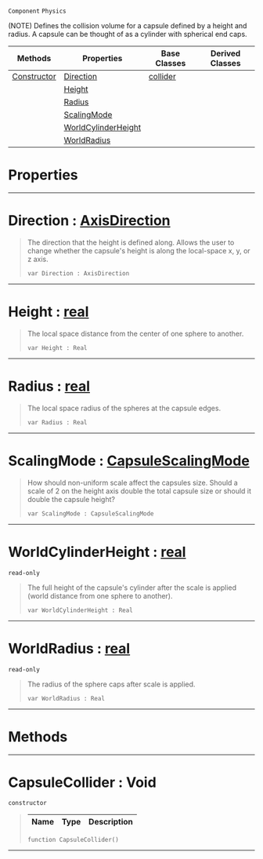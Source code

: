  `Component` `Physics`



(NOTE) Defines the collision volume for a capsule defined by a height and radius. A capsule can be thought of as a cylinder with spherical end caps.

|Methods|Properties|Base Classes|Derived Classes|
|---|---|---|---|
|[ Constructor](https://github.com/ArendDanielek/ZeroDocsTest/blob/master/code_reference/class_reference/capsulecollider.markdown#capsulecollider-void)|[ Direction](https://github.com/ArendDanielek/ZeroDocsTest/blob/master/code_reference/class_reference/capsulecollider.markdown#direction-zero-engine-do)|[collider](https://github.com/ArendDanielek/ZeroDocsTest/blob/master/code_reference/class_reference/collider.markdown)| |
| |[ Height](https://github.com/ArendDanielek/ZeroDocsTest/blob/master/code_reference/class_reference/capsulecollider.markdown#height-zero-engine-docum)| | |
| |[ Radius](https://github.com/ArendDanielek/ZeroDocsTest/blob/master/code_reference/class_reference/capsulecollider.markdown#radius-zero-engine-docum)| | |
| |[ ScalingMode](https://github.com/ArendDanielek/ZeroDocsTest/blob/master/code_reference/class_reference/capsulecollider.markdown#scalingmode-zero-engine)| | |
| |[ WorldCylinderHeight](https://github.com/ArendDanielek/ZeroDocsTest/blob/master/code_reference/class_reference/capsulecollider.markdown#worldcylinderheight-zero)| | |
| |[ WorldRadius](https://github.com/ArendDanielek/ZeroDocsTest/blob/master/code_reference/class_reference/capsulecollider.markdown#worldradius-zero-engine)| | |


 #  Properties


---  
 #  Direction : [AxisDirection](https://github.com/ArendDanielek/ZeroDocsTest/blob/master/code_reference/enum_reference.markdown#axisdirection)

> The direction that the height is defined along. Allows the user to change whether the capsule's height is along the local-space x, y, or z axis.
> ``` lang=cpp, name=Zilch
> var Direction : AxisDirection


---  
 #  Height : [real](https://github.com/ArendDanielek/ZeroDocsTest/blob/master/code_reference/zilch_base_types/real.markdown)

> The local space distance from the center of one sphere to another.
> ``` lang=cpp, name=Zilch
> var Height : Real


---  
 #  Radius : [real](https://github.com/ArendDanielek/ZeroDocsTest/blob/master/code_reference/zilch_base_types/real.markdown)

> The local space radius of the spheres at the capsule edges.
> ``` lang=cpp, name=Zilch
> var Radius : Real


---  
 #  ScalingMode : [CapsuleScalingMode](https://github.com/ArendDanielek/ZeroDocsTest/blob/master/code_reference/enum_reference.markdown#capsulescalingmode)

> How should non-uniform scale affect the capsules size. Should a scale of 2 on the height axis double the total capsule size or should it double the capsule height?
> ``` lang=cpp, name=Zilch
> var ScalingMode : CapsuleScalingMode


---  
 #  WorldCylinderHeight : [real](https://github.com/ArendDanielek/ZeroDocsTest/blob/master/code_reference/zilch_base_types/real.markdown)

 `read-only`

> The full height of the capsule's cylinder after the scale is applied (world distance from one sphere to another).
> ``` lang=cpp, name=Zilch
> var WorldCylinderHeight : Real


---  
 #  WorldRadius : [real](https://github.com/ArendDanielek/ZeroDocsTest/blob/master/code_reference/zilch_base_types/real.markdown)

 `read-only`

> The radius of the sphere caps after scale is applied.
> ``` lang=cpp, name=Zilch
> var WorldRadius : Real


---  
 #  Methods


---  
 #  CapsuleCollider : Void

 `constructor`

> 
> |Name|Type|Description|
> |---|---|---|
> ``` lang=cpp, name=Zilch
> function CapsuleCollider()
> ``` 


---  
 
  
  
  
  
  
  
  

 